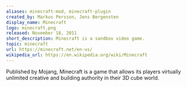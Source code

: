 ```yaml
---
aliases: minecraft-mod, minecraft-plugin
created_by: Markus Persson, Jens Bergensten
display_name: Minecraft
logo: minecraft.png
released: November 18, 2011
short_description: Minecraft is a sandbox video game.
topic: minecraft
url: https://minecraft.net/en-us/
wikipedia_url: https://en.wikipedia.org/wiki/Minecraft
---
```

Published by Mojang, Minecraft is a game that allows its players virtually unlimited creative and building authority in their 3D cube world.

